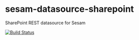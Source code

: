 # sesam-datasource-sharepoint
SharePoint REST datasource for Sesam

[![Build Status](https://travis-ci.org/sesam-community/sharepoint.svg?branch=master)](https://travis-ci.org/sesam-community/sharepoint)
